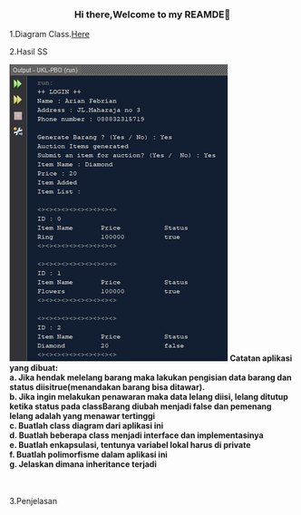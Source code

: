 <h3 align=center>Hi there,Welcome to my REAMDE👋</h3>
<p>1.Diagram Class.<a href="https://github.com/ariannnnnnn/praktikum-Java/blob/master/UKL-PBO/src/ScreenshotPBO/Diagram%20Class%20of%20Lelang.png">Here</a></p>
<p>2.Hasil SS</p>
<img src="https://github.com/ariannnnnnn/praktikum-Java/blob/master/UKL-PBO/src/ScreenshotPBO/Screenshot%20(1869).png"class="image">
<b>
  Catatan aplikasi yang dibuat:<br>
a. Jika hendak melelang barang maka lakukan pengisian data barang dan status diisitrue(menandakan barang bisa ditawar).<br>
b. Jika ingin melakukan penawaran maka data lelang diisi, lelang ditutup ketika status pada classBarang diubah menjadi false dan pemenang lelang adalah yang menawar tertinggi<br>
c. Buatlah class diagram dari aplikasi ini<br>
d. Buatlah beberapa class menjadi interface dan implementasinya<br>
e. Buatlah enkapsulasi, tentunya variabel lokal harus di private<br>
f. Buatlah polimorfisme dalam aplikasi ini<br>
g. Jelaskan dimana inheritance terjadi<br>
  </b>
  <br>
  <br>
<p>3.Penjelasan</p>
<p></p>
